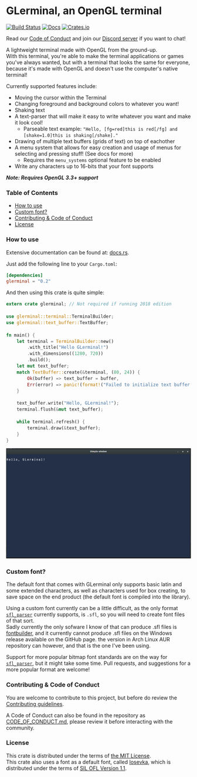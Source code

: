 # GLerminal, an OpenGL terminal
[![Build Status](https://travis-ci.org/Teascade/glerminal.svg?branch=0.2.1)](https://travis-ci.org/Teascade/glerminal)
[![Docs](https://docs.rs/glerminal/badge.svg)](https://docs.rs/glerminal)
[![Crates.io](https://img.shields.io/crates/v/glerminal.svg)](https://crates.io/crates/glerminal)


Read our [Code of Conduct](CODE_OF_CONDUCT.md) and join our [Discord server](https://discord.gg/Wg6D2Rk) if you want to chat!

A lightweight terminal made with OpenGL from the ground-up.  
With this terminal, you're able to make the terminal applications or games you've always wanted, but with a terminal that looks the same for everyone, because it's made with OpenGL and doesn't use the computer's native terminal!

Currently supported features include:
- Moving the cursor within the Terminal
- Changing foreground and background colors to whatever you want!
- Shaking text
- A text-parser that will make it easy to write whatever you want and make it look cool!
  - Parseable text example: `"Hello, [fg=red]this is red[/fg] and [shake=1.0]this is shaking[/shake]."`
- Drawing of multiple text buffers (grids of text) on top of eachother
- A menu system that allows for easy creation and usage of menus for selecting and pressing stuff! (See docs for more)
  - Requires the `menu_systems` optional feature to be enabled
- Write any characters up to 16-bits that your font supports
  
***Note: Requires OpenGL 3.3+ support***

### Table of Contents
- [How to use](#how-to-use)
- [Custom font?](#custom-font)
- [Contributing & Code of Conduct](#contributing-&-code-of-conduct)
- [License](#license)

### How to use
Extensive documentation can be found at: [docs.rs][docs].

Just add the following line to your `Cargo.toml`:
```toml
[dependencies]
glerminal = "0.2"
```

And then using this crate is quite simple:
```rust
extern crate glerminal; // Not required if running 2018 edition

use glerminal::terminal::TerminalBuilder;
use glerminal::text_buffer::TextBuffer;

fn main() {
    let terminal = TerminalBuilder::new()
        .with_title("Hello GLerminal!")
        .with_dimensions((1280, 720))
        .build();
    let mut text_buffer;
    match TextBuffer::create(&terminal, (80, 24)) {
        Ok(buffer) => text_buffer = buffer,
        Err(error) => panic!(format!("Failed to initialize text buffer: {}", error)),
    }

    text_buffer.write("Hello, GLerminal!");
    terminal.flush(&mut text_buffer);

    while terminal.refresh() {
        terminal.draw(&text_buffer);
    }
}
```

![What the example looks like](images/example_screenshot.png)

### Custom font?
The default font that comes with GLerminal only supports basic latin and some extended characters, as well as characters used for box creating, to save space on the end product (the default font is compiled into the library).

Using a custom font currently can be a little difficult, as the only format [`sfl_parser`][sfl_parser] currently supports, is `.sfl`, 
so you will need to create font files of that sort.  
Sadly currently the only sofware I know of that can produce .sfl files is [fontbuilder][fontbuilder], and it currently cannot produce .sfl files on the Windows release available on the GitHub page. the version in Arch Linux AUR repository can however, and that is the one I've been using.

Support for more popular bitmap font standards are on the way for [`sfl_parser`][sfl_parser], but it might take some time. Pull requests, and suggestions for a more popular format are welcome!

### Contributing & Code of Conduct
You are welcome to contribute to this project, but before do review the [Contributing guidelines](CONTRIBUTING.md).

A Code of Conduct can also be found in the repository as [CODE_OF_CONDUCT.md](CODE_OF_CONDUCT.md), 
please review it before interacting with the community.

### License
This crate is distributed under the terms of [the MIT License][license].  
This crate also uses a font as a default font, called [Iosevka][iosevka], which is distributed under the terms of [SIL OFL Version 1.1][license-iosevka].

[docs]: https://docs.rs/glerminal
[license]: LICENSE.md
[iosevka]: https://github.com/be5invis/Iosevka
[license-iosevka]: LICENSE-IOSEVKA.md
[fontbuilder]: https://github.com/andryblack/fontbuilder
[sfl_parser]: https://github.com/teascade/sfl_parser